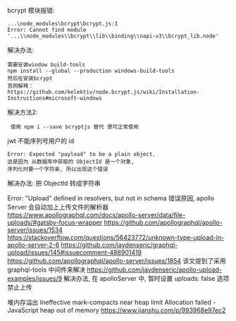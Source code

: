 bcrypt 模块报错: 
 
    ...\node_modules\bcrypt\bcrypt.js:1
    Error: Cannot find module     '...\\node_modules\\bcrypt\\lib\\binding\\napi-v3\\bcrypt_lib.node'

解决办法: 

    需要安装window build-tools
    npm install --global --production windows-build-tools
    然后在安装bcrypt
    官网解释：
    https://github.com/kelektiv/node.bcrypt.js/wiki/Installation-Instructions#microsoft-windows

解决方法2:
   
     使用 npm i --save bcryptjs 替代 便可正常使用  

jwt 不能序列号用户的 id

    Error: Expected "payload" to be a plain object.
    这是因为 从数据库中获取的 ObjectId 是一个对象, 
    序列化时要一个字符串, 所以出现这个错误

解决办法: 把 ObjectId 转成字符串

Error: "Upload" defined in resolvers, but not in schema
    错误原因, apollo Server 会自动加上上传文件的解析器
    https://www.apollographql.com/docs/apollo-server/data/file-uploads/#gatsby-focus-wrapper
    https://github.com/apollographql/apollo-server/issues/1534
    https://stackoverflow.com/questions/56423772/unknown-type-upload-in-apollo-server-2-6
    https://github.com/jaydenseric/graphql-upload/issues/145#issuecomment-488901419
    https://github.com/apollographql/apollo-server/issues/1854 该文提到了采用 graphql-tools 中间件来解决
    https://github.com/jaydenseric/apollo-upload-examples/issues/9
解决办法, 在 apolloServer 中, 暂时设置 uploads: false 选项禁止上传

堆内存溢出
Ineffective mark-compacts near heap limit Allocation failed - JavaScript heap out of memory
https://www.jianshu.com/p/993968e97ec2
